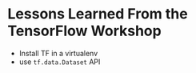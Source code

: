 # Lessons Learned From the TensorFlow Workshop

- Install TF in a virtualenv
- use `tf.data.Dataset` API


